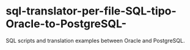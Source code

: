 # sql-translator-per-file-SQL-tipo-Oracle-to-PostgreSQL-
SQL scripts and translation examples between Oracle and PostgreSQL.
